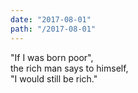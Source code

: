 ```yaml
---
date: "2017-08-01"
path: "/2017-08-01"
---
```


"If I was born poor",  
the rich man says to himself,  
"I would still be rich."
